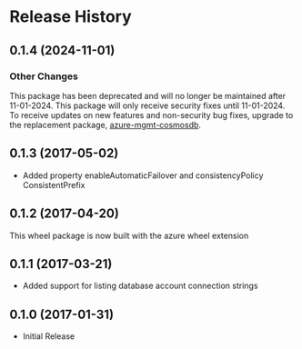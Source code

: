 # Release History

## 0.1.4 (2024-11-01)

### Other Changes

This package has been deprecated and will no longer be maintained after 11-01-2024. This package will only receive security fixes until 11-01-2024. To receive updates on new features and non-security bug fixes, upgrade to the replacement package, [azure-mgmt-cosmosdb](https://pypi.org/project/azure-mgmt-cosmosdb/).

## 0.1.3 (2017-05-02)

  - Added property enableAutomaticFailover and consistencyPolicy
    ConsistentPrefix

## 0.1.2 (2017-04-20)

This wheel package is now built with the azure wheel extension

## 0.1.1 (2017-03-21)

  - Added support for listing database account connection strings

## 0.1.0 (2017-01-31)

  - Initial Release
